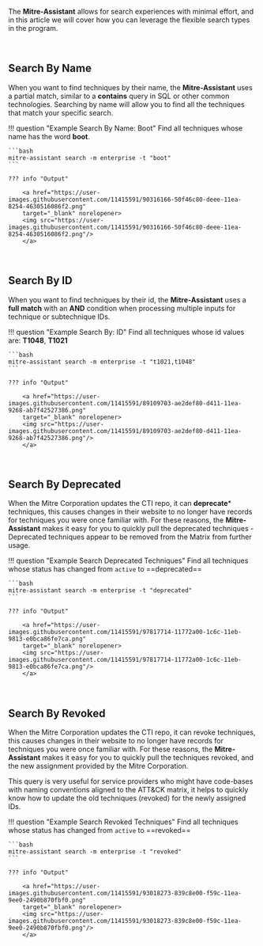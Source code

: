 The **Mitre-Assistant** allows for search experiences with minimal effort, and in this article we will cover how you can leverage the flexible search types in the program.

<br/>

## **Search By Name**
When you want to find techniques by their name, the **Mitre-Assistant** uses a partial match, similar to a **contains** query in SQL or other common technologies.  Searching by name will allow you to find all the techniques that match your specific search.

!!! question "Example Search By Name: Boot"
    Find all techniques whose name has the word **boot**.

    ```bash
    mitre-assistant search -m enterprise -t "boot"
    ```

    ??? info "Output"

        <a href="https://user-images.githubusercontent.com/11415591/90316166-50f46c80-deee-11ea-8254-4630516086f2.png"
        target="_blank" norelopener>
        <img src="https://user-images.githubusercontent.com/11415591/90316166-50f46c80-deee-11ea-8254-4630516086f2.png"/>
        </a>

<br/>

## **Search By ID**
When you want to find techniques by their id, the **Mitre-Assistant** uses a **full match** with an **AND** condition when processing multiple inputs for technique or subtechnique IDs.

!!! question "Example Search By: ID"
    Find all techniques whose id values are:  **T1048**, **T1021**

    ```bash
    mitre-assistant search -m enterprise -t "t1021,t1048"
    ```

    ??? info "Output"

        <a href="https://user-images.githubusercontent.com/11415591/89109703-ae2def80-d411-11ea-9268-ab7f42527386.png"
        target="_blank" norelopener>
        <img src="https://user-images.githubusercontent.com/11415591/89109703-ae2def80-d411-11ea-9268-ab7f42527386.png"/>
        </a>

<br/>

## **Search By Deprecated**
When the Mitre Corporation updates the CTI repo, it can **deprecate*** techniques, this causes changes in their website to no longer have records for techniques you were once familiar with. For these reasons, the **Mitre-Assistant** makes it easy for you to quickly pull the deprecated techniques - Deprecated techniques appear to be removed from the Matrix from further usage.


!!! question "Example Search Deprecated Techniques"
    Find all techniques whose status has changed from `active` to ==deprecated==

    ```bash
    mitre-assistant search -m enterprise -t "deprecated"
    ```

    ??? info "Output"

        <a href="https://user-images.githubusercontent.com/11415591/97817714-11772a00-1c6c-11eb-9813-e0bca86fe7ca.png"
        target="_blank" norelopener>
        <img src="https://user-images.githubusercontent.com/11415591/97817714-11772a00-1c6c-11eb-9813-e0bca86fe7ca.png"/>
        </a>

<br/>

## **Search By Revoked**
When the Mitre Corporation updates the CTI repo, it can revoke techniques, this causes changes in their website to no longer have records for techniques you were once familiar with. For these reasons, the **Mitre-Assistant** makes it easy for you to quickly pull the techniques revoked, and the new assignment provided by the Mitre Corporation.

This query is very useful for service providers who might have code-bases with naming conventions aligned to the ATT&CK matrix, it helps to quickly know how to update the old techniques (revoked) for the newly assigned IDs.

!!! question "Example Search Revoked Techniques"
    Find all techniques whose status has changed from `active` to ==revoked==

    ```bash
    mitre-assistant search -m enterprise -t "revoked"
    ```

    ??? info "Output"

        <a href="https://user-images.githubusercontent.com/11415591/93018273-839c8e00-f59c-11ea-9ee0-2490b870fbf0.png"
        target="_blank" norelopener>
        <img src="https://user-images.githubusercontent.com/11415591/93018273-839c8e00-f59c-11ea-9ee0-2490b870fbf0.png"/>
        </a>

<br/>